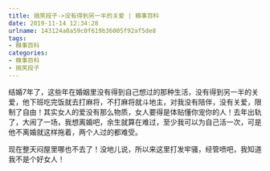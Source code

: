 ```yaml
---
title: 搞笑段子->没有得到另一半的关爱 | 糗事百科
date: 2019-11-14 12:34:28
urlname: 143124a0a59c0f619b36005f92af5de8
tags: 
- 糗事百科
categories:
- 糗事百科
- 搞笑段子
---
```

结婚7年了，这些年在婚姻里没有得到自己想过的那种生活，没有得到另一半的关爱，他下班吃完饭就去打麻将，不打麻将就斗地主，对我没有陪伴，没有关爱，限制了自由！其实女人的爱没有那么物质，女人要得是体贴懂你宠你的人！去年出轨了，大闹了一场，我想离婚吧，余生就算在难过，至少我可以为自己活一次，可是他不离婚就这样拖着，两个人过的都难受。

现在整天闷屋里哪也不去了！没地儿说，所以来这里打发牢骚，经管喷吧，我知道我不是个好女人！


